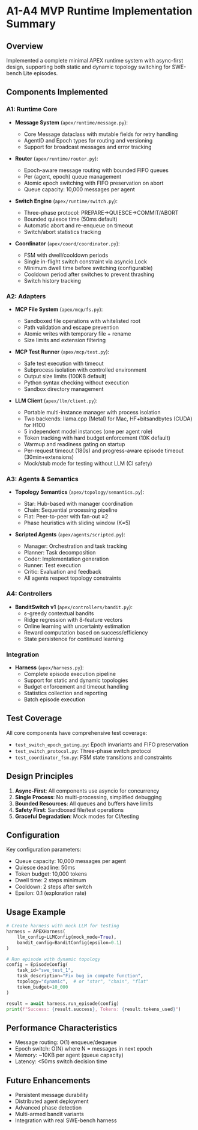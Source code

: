 # A1-A4 MVP Runtime Implementation Summary

## Overview
Implemented a complete minimal APEX runtime system with async-first design, supporting both static and dynamic topology switching for SWE-bench Lite episodes.

## Components Implemented

### A1: Runtime Core
- **Message System** (`apex/runtime/message.py`): 
  - Core Message dataclass with mutable fields for retry handling
  - AgentID and Epoch types for routing and versioning
  - Support for broadcast messages and error tracking

- **Router** (`apex/runtime/router.py`):
  - Epoch-aware message routing with bounded FIFO queues
  - Per (agent, epoch) queue management 
  - Atomic epoch switching with FIFO preservation on abort
  - Queue capacity: 10,000 messages per agent

- **Switch Engine** (`apex/runtime/switch.py`):
  - Three-phase protocol: PREPARE→QUIESCE→COMMIT/ABORT
  - Bounded quiesce time (50ms default)
  - Automatic abort and re-enqueue on timeout
  - Switch/abort statistics tracking

- **Coordinator** (`apex/coord/coordinator.py`):
  - FSM with dwell/cooldown periods
  - Single in-flight switch constraint via asyncio.Lock
  - Minimum dwell time before switching (configurable)
  - Cooldown period after switches to prevent thrashing
  - Switch history tracking

### A2: Adapters
- **MCP File System** (`apex/mcp/fs.py`):
  - Sandboxed file operations with whitelisted root
  - Path validation and escape prevention
  - Atomic writes with temporary file + rename
  - Size limits and extension filtering
  
- **MCP Test Runner** (`apex/mcp/test.py`):
  - Safe test execution with timeout
  - Subprocess isolation with controlled environment
  - Output size limits (100KB default)
  - Python syntax checking without execution
  - Sandbox directory management

- **LLM Client** (`apex/llm/client.py`):
  - Portable multi-instance manager with process isolation
  - Two backends: llama.cpp (Metal) for Mac, HF+bitsandbytes (CUDA) for H100
  - 5 independent model instances (one per agent role)
  - Token tracking with hard budget enforcement (10K default)
  - Warmup and readiness gating on startup
  - Per-request timeout (180s) and progress-aware episode timeout (30min+extensions)
  - Mock/stub mode for testing without LLM (CI safety)

### A3: Agents & Semantics
- **Topology Semantics** (`apex/topology/semantics.py`):
  - Star: Hub-based with manager coordination
  - Chain: Sequential processing pipeline
  - Flat: Peer-to-peer with fan-out ≤2
  - Phase heuristics with sliding window (K=5)

- **Scripted Agents** (`apex/agents/scripted.py`):
  - Manager: Orchestration and task tracking
  - Planner: Task decomposition
  - Coder: Implementation generation
  - Runner: Test execution
  - Critic: Evaluation and feedback
  - All agents respect topology constraints

### A4: Controllers
- **BanditSwitch v1** (`apex/controllers/bandit.py`):
  - ε-greedy contextual bandits
  - Ridge regression with 8-feature vectors
  - Online learning with uncertainty estimation
  - Reward computation based on success/efficiency
  - State persistence for continued learning

### Integration
- **Harness** (`apex/harness.py`):
  - Complete episode execution pipeline
  - Support for static and dynamic topologies
  - Budget enforcement and timeout handling
  - Statistics collection and reporting
  - Batch episode execution

## Test Coverage
All core components have comprehensive test coverage:
- `test_switch_epoch_gating.py`: Epoch invariants and FIFO preservation
- `test_switch_protocol.py`: Three-phase switch protocol
- `test_coordinator_fsm.py`: FSM state transitions and constraints

## Design Principles
1. **Async-First**: All components use asyncio for concurrency
2. **Single Process**: No multi-processing, simplified debugging
3. **Bounded Resources**: All queues and buffers have limits
4. **Safety First**: Sandboxed file/test operations
5. **Graceful Degradation**: Mock modes for CI/testing

## Configuration
Key configuration parameters:
- Queue capacity: 10,000 messages per agent
- Quiesce deadline: 50ms
- Token budget: 10,000 tokens
- Dwell time: 2 steps minimum
- Cooldown: 2 steps after switch
- Epsilon: 0.1 (exploration rate)

## Usage Example
```python
# Create harness with mock LLM for testing
harness = APEXHarness(
    llm_config=LLMConfig(mock_mode=True),
    bandit_config=BanditConfig(epsilon=0.1)
)

# Run episode with dynamic topology
config = EpisodeConfig(
    task_id="swe_test_1",
    task_description="Fix bug in compute function",
    topology="dynamic",  # or "star", "chain", "flat"
    token_budget=10_000
)

result = await harness.run_episode(config)
print(f"Success: {result.success}, Tokens: {result.tokens_used}")
```

## Performance Characteristics
- Message routing: O(1) enqueue/dequeue
- Epoch switch: O(N) where N = messages in next epoch
- Memory: ~10KB per agent (queue capacity)
- Latency: <50ms switch decision time

## Future Enhancements
- Persistent message durability
- Distributed agent deployment
- Advanced phase detection
- Multi-armed bandit variants
- Integration with real SWE-bench harness